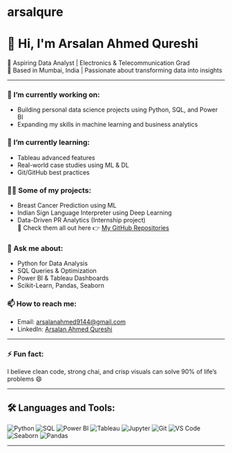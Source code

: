 # arsalqure
# 👋 Hi, I'm Arsalan Ahmed Qureshi

🎯 Aspiring Data Analyst | Electronics & Telecommunication Grad  
📍 Based in Mumbai, India | Passionate about transforming data into insights  

---

### 🔭 I’m currently working on:
- Building personal data science projects using Python, SQL, and Power BI  
- Expanding my skills in machine learning and business analytics  

### 🌱 I’m currently learning:
- Tableau advanced features  
- Real-world case studies using ML & DL  
- Git/GitHub best practices  

### 👨‍💻 Some of my projects:
- Breast Cancer Prediction using ML  
- Indian Sign Language Interpreter using Deep Learning  
- Data-Driven PR Analytics (Internship project)  
📁 Check them all out here 👉 [My GitHub Repositories](https://github.com/arsalanqureshi9144)

### 💬 Ask me about:
- Python for Data Analysis  
- SQL Queries & Optimization  
- Power BI & Tableau Dashboards  
- Scikit-Learn, Pandas, Seaborn  

### 📫 How to reach me:
- Email: arsalanahmed9144@gmail.com  
- LinkedIn: [Arsalan Ahmed Qureshi](https://www.linkedin.com/in/arsalanahmed9144/)

---

### ⚡ Fun fact:
I believe clean code, strong chai, and crisp visuals can solve 90% of life’s problems 😄

---

## 🛠️ Languages and Tools:

![Python](https://img.shields.io/badge/-Python-3776AB?style=flat&logo=python&logoColor=white)
![SQL](https://img.shields.io/badge/-SQL-003B57?style=flat&logo=postgresql&logoColor=white)
![Power BI](https://img.shields.io/badge/-Power%20BI-F2C811?style=flat&logo=powerbi&logoColor=black)
![Tableau](https://img.shields.io/badge/-Tableau-E97627?style=flat&logo=tableau&logoColor=white)
![Jupyter](https://img.shields.io/badge/-Jupyter-F37626?style=flat&logo=jupyter&logoColor=white)
![Git](https://img.shields.io/badge/-Git-F05032?style=flat&logo=git&logoColor=white)
![VS Code](https://img.shields.io/badge/-VS%20Code-007ACC?style=flat&logo=visual-studio-code&logoColor=white)
![Seaborn](https://img.shields.io/badge/-Seaborn-4B8BBE?style=flat&logo=python&logoColor=white)
![Pandas](https://img.shields.io/badge/-Pandas-150458?style=flat&logo=pandas&logoColor=white)

---

<!-- GitHub Stats (optional) -->
<!-- 
![Arsalan's GitHub Stats](https://github-readme-stats.vercel.app/api?username=arsalanqureshi9144&show_icons=true&theme=radical)
-->

